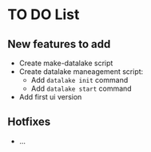 # TO DO List

## New features to add

- Create make-datalake script
- Create datalake maneagement script:
  - Add `datalake init` command
  - Add `datalake start` command
- Add first ui version

## Hotfixes

- ...
